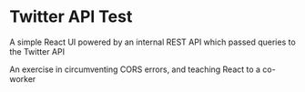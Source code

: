 # Twitter API Test

A simple React UI powered by an internal REST API which passed queries to the Twitter API

An exercise in circumventing CORS errors, and teaching React to a co-worker
